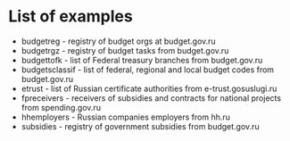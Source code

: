 # List of examples
* budgetreg - registry of budget orgs at budget.gov.ru
* budgetrgz - registry of budget tasks from budget.gov.ru
* budgettofk - list of Federal treasury branches from budget.gov.ru
* budgetsclassif - list of federal, regional and local budget codes from budget.gov.ru
* etrust - list of Russian certificate authorities from e-trust.gosuslugi.ru
* fpreceivers - receivers of subsidies and contracts for national projects from spending.gov.ru
* hhemployers - Russian companies employers from hh.ru
* subsidies - registry of government subsidies from budget.gov.ru
